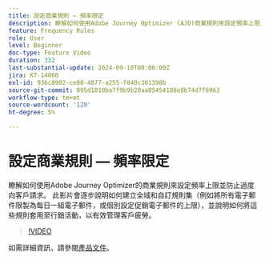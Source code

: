 ```yaml
---
title: 設定商業規則 — 頻率限定
description: 瞭解如何使用Adobe Journey Optimizer (AJO)商業規則來設定頻率上限並防止過度向客戶提供服務。 此影片會逐步說明如何建立全域和自訂規則集（例如將所有電子郵件限製為每日一組電子郵件，或個別設定促銷電子郵件的上限），並說明如何將這些規則套用至行銷活動，以有效管理客戶疲勞。
feature: Frequency Rules
role: User
level: Beginner
doc-type: Feature Video
duration: 332
last-substantial-update: 2024-09-10T00:00:00Z
jira: KT-14860
exl-id: 936c8902-ce08-4877-a255-f840c301398b
source-git-commit: 095d1010ba7f9b9b20aa05454188e8b74d7f6963
workflow-type: tm+mt
source-wordcount: '129'
ht-degree: 5%

---
```


# 設定商業規則 — 頻率限定

瞭解如何使用Adobe Journey Optimizer的商業規則來設定頻率上限並防止過度向客戶請求。 此影片會逐步說明如何建立全域和自訂規則集（例如將所有電子郵件限製為每日一組電子郵件，或個別設定促銷電子郵件的上限），並說明如何將這些規則套用至行銷活動，以有效管理客戶疲勞。

>[!VIDEO](https://video.tv.adobe.com/v/3433395/?learn=on)

如需詳細資訊，請參閱[產品文件](https://experienceleague.adobe.com/zh-hant/docs/journey-optimizer/using/configuration/frequency-rules)。
